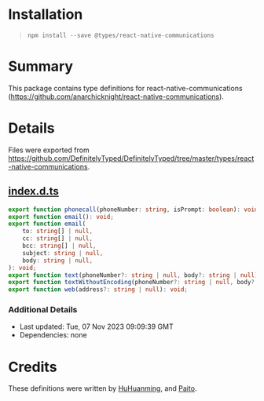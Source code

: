 # Installation
> `npm install --save @types/react-native-communications`

# Summary
This package contains type definitions for react-native-communications (https://github.com/anarchicknight/react-native-communications).

# Details
Files were exported from https://github.com/DefinitelyTyped/DefinitelyTyped/tree/master/types/react-native-communications.
## [index.d.ts](https://github.com/DefinitelyTyped/DefinitelyTyped/tree/master/types/react-native-communications/index.d.ts)
````ts
export function phonecall(phoneNumber: string, isPrompt: boolean): void;
export function email(): void;
export function email(
    to: string[] | null,
    cc: string[] | null,
    bcc: string[] | null,
    subject: string | null,
    body: string | null,
): void;
export function text(phoneNumber?: string | null, body?: string | null): void;
export function textWithoutEncoding(phoneNumber?: string | null, body?: string | null): void;
export function web(address?: string | null): void;

````

### Additional Details
 * Last updated: Tue, 07 Nov 2023 09:09:39 GMT
 * Dependencies: none

# Credits
These definitions were written by [HuHuanming](https://github.com/huhuanming), and [Paito](https://github.com/PaitoAnderson).

